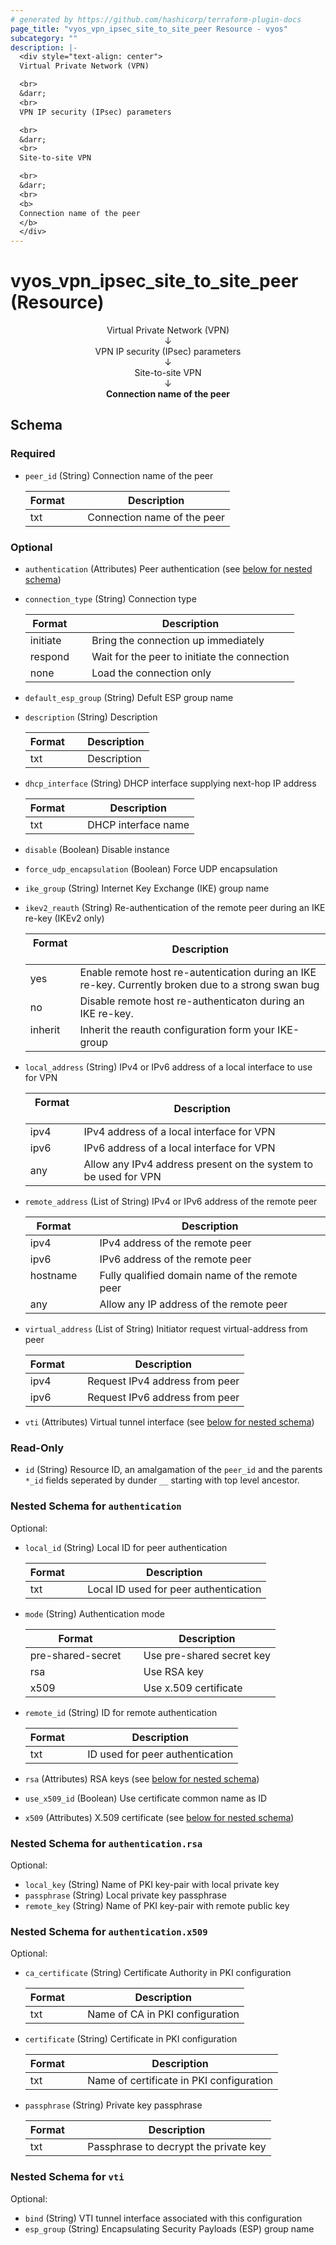 ```yaml
---
# generated by https://github.com/hashicorp/terraform-plugin-docs
page_title: "vyos_vpn_ipsec_site_to_site_peer Resource - vyos"
subcategory: ""
description: |-
  <div style="text-align: center">
  Virtual Private Network (VPN)

  <br>
  &darr;
  <br>
  VPN IP security (IPsec) parameters

  <br>
  &darr;
  <br>
  Site-to-site VPN

  <br>
  &darr;
  <br>
  <b>
  Connection name of the peer
  </b>
  </div>
---
```


# vyos_vpn_ipsec_site_to_site_peer (Resource)

<div style="text-align: center">
Virtual Private Network (VPN)

<br>
&darr;
<br>
VPN IP security (IPsec) parameters

<br>
&darr;
<br>
Site-to-site VPN

<br>
&darr;
<br>
<b>
Connection name of the peer
</b>
</div>



<!-- schema generated by tfplugindocs -->
## Schema

### Required

- `peer_id` (String) Connection name of the peer

    |  Format &emsp; | Description  |
    |----------|---------------|
    |  txt  &emsp; |  Connection name of the peer  |

### Optional

- `authentication` (Attributes) Peer authentication (see [below for nested schema](#nestedatt--authentication))
- `connection_type` (String) Connection type

    |  Format &emsp; | Description  |
    |----------|---------------|
    |  initiate  &emsp; |  Bring the connection up immediately  |
    |  respond  &emsp; |  Wait for the peer to initiate the connection  |
    |  none  &emsp; |  Load the connection only  |
- `default_esp_group` (String) Defult ESP group name
- `description` (String) Description

    |  Format &emsp; | Description  |
    |----------|---------------|
    |  txt  &emsp; |  Description  |
- `dhcp_interface` (String) DHCP interface supplying next-hop IP address

    |  Format &emsp; | Description  |
    |----------|---------------|
    |  txt  &emsp; |  DHCP interface name  |
- `disable` (Boolean) Disable instance
- `force_udp_encapsulation` (Boolean) Force UDP encapsulation
- `ike_group` (String) Internet Key Exchange (IKE) group name
- `ikev2_reauth` (String) Re-authentication of the remote peer during an IKE re-key (IKEv2 only)

    |  Format &emsp; | Description  |
    |----------|---------------|
    |  yes  &emsp; |  Enable remote host re-autentication during an IKE re-key. Currently broken due to a strong swan bug  |
    |  no  &emsp; |  Disable remote host re-authenticaton during an IKE re-key.  |
    |  inherit  &emsp; |  Inherit the reauth configuration form your IKE-group  |
- `local_address` (String) IPv4 or IPv6 address of a local interface to use for VPN

    |  Format &emsp; | Description  |
    |----------|---------------|
    |  ipv4  &emsp; |  IPv4 address of a local interface for VPN  |
    |  ipv6  &emsp; |  IPv6 address of a local interface for VPN  |
    |  any  &emsp; |  Allow any IPv4 address present on the system to be used for VPN  |
- `remote_address` (List of String) IPv4 or IPv6 address of the remote peer

    |  Format &emsp; | Description  |
    |----------|---------------|
    |  ipv4  &emsp; |  IPv4 address of the remote peer  |
    |  ipv6  &emsp; |  IPv6 address of the remote peer  |
    |  hostname  &emsp; |  Fully qualified domain name of the remote peer  |
    |  any  &emsp; |  Allow any IP address of the remote peer  |
- `virtual_address` (List of String) Initiator request virtual-address from peer

    |  Format &emsp; | Description  |
    |----------|---------------|
    |  ipv4  &emsp; |  Request IPv4 address from peer  |
    |  ipv6  &emsp; |  Request IPv6 address from peer  |
- `vti` (Attributes) Virtual tunnel interface (see [below for nested schema](#nestedatt--vti))

### Read-Only

- `id` (String) Resource ID, an amalgamation of the `peer_id` and the parents `*_id` fields seperated by dunder `__` starting with top level ancestor.

<a id="nestedatt--authentication"></a>
### Nested Schema for `authentication`

Optional:

- `local_id` (String) Local ID for peer authentication

    |  Format &emsp; | Description  |
    |----------|---------------|
    |  txt  &emsp; |  Local ID used for peer authentication  |
- `mode` (String) Authentication mode

    |  Format &emsp; | Description  |
    |----------|---------------|
    |  pre-shared-secret  &emsp; |  Use pre-shared secret key  |
    |  rsa  &emsp; |  Use RSA key  |
    |  x509  &emsp; |  Use x.509 certificate  |
- `remote_id` (String) ID for remote authentication

    |  Format &emsp; | Description  |
    |----------|---------------|
    |  txt  &emsp; |  ID used for peer authentication  |
- `rsa` (Attributes) RSA keys (see [below for nested schema](#nestedatt--authentication--rsa))
- `use_x509_id` (Boolean) Use certificate common name as ID
- `x509` (Attributes) X.509 certificate (see [below for nested schema](#nestedatt--authentication--x509))

<a id="nestedatt--authentication--rsa"></a>
### Nested Schema for `authentication.rsa`

Optional:

- `local_key` (String) Name of PKI key-pair with local private key
- `passphrase` (String) Local private key passphrase
- `remote_key` (String) Name of PKI key-pair with remote public key


<a id="nestedatt--authentication--x509"></a>
### Nested Schema for `authentication.x509`

Optional:

- `ca_certificate` (String) Certificate Authority in PKI configuration

    |  Format &emsp; | Description  |
    |----------|---------------|
    |  txt  &emsp; |  Name of CA in PKI configuration  |
- `certificate` (String) Certificate in PKI configuration

    |  Format &emsp; | Description  |
    |----------|---------------|
    |  txt  &emsp; |  Name of certificate in PKI configuration  |
- `passphrase` (String) Private key passphrase

    |  Format &emsp; | Description  |
    |----------|---------------|
    |  txt  &emsp; |  Passphrase to decrypt the private key  |



<a id="nestedatt--vti"></a>
### Nested Schema for `vti`

Optional:

- `bind` (String) VTI tunnel interface associated with this configuration
- `esp_group` (String) Encapsulating Security Payloads (ESP) group name
